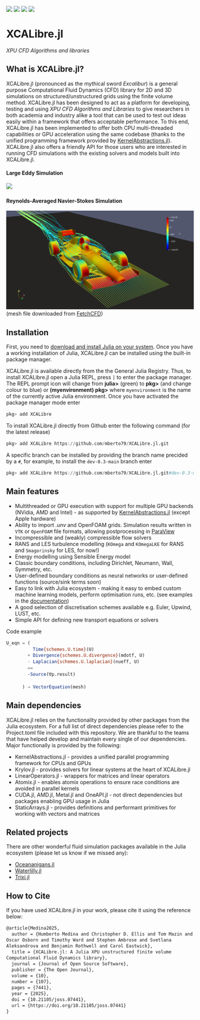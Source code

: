 <meta name="google-site-verification" content="UZSnZbbvZqRUM_1_d5d9ox1IeO5z9iE8Oynt7mBjJaM" />

[![][docs-stable-img]][docs-stable-url] [![][docs-dev-img]][docs-dev-url] [![][CI-img]][CI-url] [![][JOSS-img]][JOSS-url]

[docs-stable-img]: https://img.shields.io/badge/docs-stable-blue.svg
[docs-stable-url]: https://mberto79.github.io/XCALibre.jl/stable/

[docs-dev-img]: https://img.shields.io/badge/docs-dev-blue.svg
[docs-dev-url]: https://mberto79.github.io/XCALibre.jl/dev/

[CI-img]: https://github.com/mberto79/XCALibre.jl/actions/workflows/CI.yml/badge.svg
[CI-url]: https://github.com/mberto79/XCALibre.jl/actions/workflows/CI.yml

[JOSS-img]: https://joss.theoj.org/papers/10.21105/joss.07441/status.svg
[JOSS-url]: https://doi.org/10.21105/joss.07441


# XCALibre.jl

*XPU CFD Algorithms and libraries*

## What is XCALibre.jl?


XCALibre.jl (pronounced as the mythical sword *Excalibur*) is a general purpose Computational Fluid Dynamics (CFD) library for 2D and 3D simulations on structured/unstructured grids using the finite volume method. XCALibre.jl has been designed to act as a platform for developing, testing and using *XPU CFD Algorithms and Libraries* to give researchers in both academia and industry alike a tool that can be used to test out ideas easily within a framework that offers acceptable performance. To this end, XCALibre.jl has been implemented to offer both CPU multi-threaded capabilities or GPU acceleration using the same codebase (thanks to the unified programming framework provided by [KernelAbstractions.jl](https://juliagpu.github.io/KernelAbstractions.jl/stable/)). XCALibre.jl also offers a friendly API for those users who are interested in running CFD simulations with the existing solvers and models built into XCALibre.jl. 

#### Large Eddy Simulation
![](docs/src/figures/animated_cylinder_re1000-2x.gif)

#### Reynolds-Averaged Navier-Stokes Simulation
![](docs/src/figures/F1-RANS.png)
(mesh file downloaded from [FetchCFD](https://fetchcfd.com/view-project/136-f1-mesh-for-simulation#))

## Installation


First, you need to [download and install Julia on your system](https://julialang.org/downloads/). Once you have a working installation of Julia, XCALibre.jl can be installed using the built-in package manager. 

XCALibre.jl is available directly from the the General Julia Registry. Thus, to install XCALibre.jl open a Julia REPL, press `]` to enter the package manager. The REPL prompt icon will change from **julia>** (green) to **pkg>** (and change colour to blue) or **(myenvironment) pkg>** where `myenvironment` is the name of the currently active Julia environment. Once you have activated the package manager mode enter

```julia
pkg> add XCALibre
```

To install XCALibre.jl directly from Github enter the following command (for the latest release)

```julia
pkg> add XCALibre https://github.com/mberto79/XCALibre.jl.git
```

A specific branch can be installed by providing the branch name precided by a `#`, for example, to install the `dev-0.3-main` branch enter

```julia
pkg> add XCALibre https://github.com/mberto79/XCALibre.jl.git#dev-0.3-main
```

## Main features


* Multithreaded or GPU execution with support for multiple GPU backends  (NVidia, AMD and Intel) - as supported by [KernelAbstractions.jl](https://juliagpu.github.io/KernelAbstractions.jl/stable/) (except Apple hardware)
* Ability to import *.unv* and OpenFOAM grids. Simulation results written in `VTK` or `OpenFOAM` file formats, allowing postprocessing in [ParaView](https://www.paraview.org/)
* Incompressible and (weakly) compressible flow solvers
* RANS and LES turbulence modelling (`KOmega` and `KOmegaLKE` for RANS and `Smagorinsky` for LES, for now!)
* Energy modelling using Sensible Energy model
* Classic boundary conditions, including Dirichlet, Neumann, Wall, Symmetry, etc.
* User-defined boundary conditions as neural networks or user-defined functions (source/sink terms soon)
* Easy to link with Julia ecosystem - making it easy to embed custom machine learning models, perform optimisation runs, etc. (see examples in the [documentation](https://mberto79.github.io/XCALibre.jl/stable/))
* A good selection of discretisation schemes available e.g. Euler, Upwind, LUST, etc.
* Simple API for defining new transport equations or solvers

Code example

```julia
U_eqn = (
          Time{schemes.U.time}(U)
        + Divergence{schemes.U.divergence}(mdotf, U) 
        - Laplacian{schemes.U.laplacian}(nueff, U) 
        == 
        -Source(∇p.result)

      ) → VectorEquation(mesh)
```

## Main dependencies


XCALibre.jl relies on the functionality provided by other packages from the Julia ecosystem. For a full list of direct dependencies please refer to the Project.toml file included with this repository. We are thankful to the teams that have helped develop and maintain every single of our dependencies. Major functionally is provided by the following:

* KernelAbstractions.jl - provides a unified parallel programming framework for CPUs and GPUs
* Krylov.jl - provides solvers for linear systems at the heart of XCALibre.jl
* LinearOperators.jl - wrappers for matrices and linear operators
* Atomix.jl - enables atomix operations to ensure race conditions are avoided in parallel kernels
* CUDA.jl, AMD.jl, Metal.jl and OneAPI.jl - not direct dependencies but packages enabling GPU usage in Julia
* StaticArrays.jl - provides definitions and performant primitives for working with vectors and matrices

## Related projects


There are other wonderful fluid simulation packages available in the Julia ecosystem (please let us know if we missed any):

* [Oceananigans.jl](https://github.com/CliMA/Oceananigans.jl) 
* [Waterlilly.jl](https://github.com/WaterLily-jl/WaterLily.jl) 
* [Trixi.jl](https://github.com/trixi-framework/Trixi.jl)

## How to Cite

If you have used XCALibre.jl in your work, please cite it using the reference below:

```
@article{Medina2025, 
  author = {Humberto Medina and Christopher D. Ellis and Tom Mazin and Oscar Osborn and Timothy Ward and Stephen Ambrose and Svetlana Aleksandrova and Benjamin Rothwell and Carol Eastwick}, 
  title = {XCALibre.jl: A Julia XPU unstructured finite volume Computational Fluid Dynamics library}, 
  journal = {Journal of Open Source Software},
  publisher = {The Open Journal}, 
  volume = {10}, 
  number = {107}, 
  pages = {7441}, 
  year = {2025}, 
  doi = {10.21105/joss.07441}, 
  url = {https://doi.org/10.21105/joss.07441}
}
```
  
